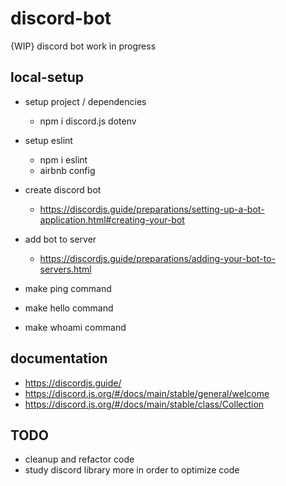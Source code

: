 # discord-bot
{WIP} discord bot work in progress 


## local-setup  
  * setup project / dependencies 
      * npm i discord.js dotenv 
  * setup eslint 
      * npm i eslint 
      * airbnb config 
      
  * create discord bot  
      * https://discordjs.guide/preparations/setting-up-a-bot-application.html#creating-your-bot 
    
  * add bot to server 
      * https://discordjs.guide/preparations/adding-your-bot-to-servers.html 
      
  * make ping command 
  * make hello command 
  * make whoami command 


## documentation 
  * https://discordjs.guide/ 
  * https://discord.js.org/#/docs/main/stable/general/welcome 
  * https://discord.js.org/#/docs/main/stable/class/Collection

 
## TODO 
 * cleanup and refactor code  
 * study discord library more in order to optimize code 
